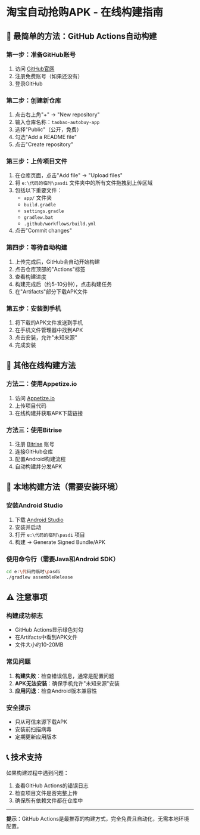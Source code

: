 # 淘宝自动抢购APK - 在线构建指南

## 🚀 最简单的方法：GitHub Actions自动构建

### 第一步：准备GitHub账号
1. 访问 [GitHub官网](https://github.com)
2. 注册免费账号（如果还没有）
3. 登录GitHub

### 第二步：创建新仓库
1. 点击右上角"+" → "New repository"
2. 输入仓库名称：`taobao-autobuy-app`
3. 选择"Public"（公开，免费）
4. 勾选"Add a README file"
5. 点击"Create repository"

### 第三步：上传项目文件
1. 在仓库页面，点击"Add file" → "Upload files"
2. 将 `e:\代码的临时\pasdi` 文件夹中的所有文件拖拽到上传区域
3. 包括以下重要文件：
   - `app/` 文件夹
   - `build.gradle`
   - `settings.gradle`
   - `gradlew.bat`
   - `.github/workflows/build.yml`
4. 点击"Commit changes"

### 第四步：等待自动构建
1. 上传完成后，GitHub会自动开始构建
2. 点击仓库顶部的"Actions"标签
3. 查看构建进度
4. 构建完成后（约5-10分钟），点击构建任务
5. 在"Artifacts"部分下载APK文件

### 第五步：安装到手机
1. 将下载的APK文件发送到手机
2. 在手机文件管理器中找到APK
3. 点击安装，允许"未知来源"
4. 完成安装

## 📱 其他在线构建方法

### 方法二：使用Appetize.io
1. 访问 [Appetize.io](https://appetize.io)
2. 上传项目代码
3. 在线构建并获取APK下载链接

### 方法三：使用Bitrise
1. 注册 [Bitrise](https://bitrise.io) 账号
2. 连接GitHub仓库
3. 配置Android构建流程
4. 自动构建并分发APK

## 🔧 本地构建方法（需要安装环境）

### 安装Android Studio
1. 下载 [Android Studio](https://developer.android.com/studio)
2. 安装并启动
3. 打开 `e:\代码的临时\pasdi` 项目
4. 构建 → Generate Signed Bundle/APK

### 使用命令行（需要Java和Android SDK）
```bash
cd e:\代码的临时\pasdi
./gradlew assembleRelease
```

## ⚠️ 注意事项

### 构建成功标志
- GitHub Actions显示绿色对勾
- 在Artifacts中看到APK文件
- 文件大小约10-20MB

### 常见问题
1. **构建失败**：检查错误信息，通常是配置问题
2. **APK无法安装**：确保手机允许"未知来源"安装
3. **应用闪退**：检查Android版本兼容性

### 安全提示
- 只从可信来源下载APK
- 安装前扫描病毒
- 定期更新应用版本

## 📞 技术支持

如果构建过程中遇到问题：
1. 查看GitHub Actions的错误日志
2. 检查项目文件是否完整上传
3. 确保所有依赖文件都在仓库中

---

**提示**：GitHub Actions是最推荐的构建方式，完全免费且自动化，无需本地环境配置。